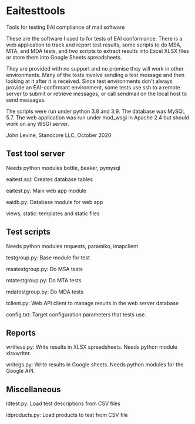 # Eaitesttools
Tools for testing EAI compliance of mail software

These are the software I used to for tests of EAI conformance. There
is a web application to track and report test results, some scripts to
do MSA, MTA, and MDA tests, and two scripts to extract results into
Excel XLSX files or store them into Google Sheets spreadsheets.

They are provided with no support and no promise they will work in
other environments. Many of the tests involve sending a test message
and then looking at it after it is received. Since test environments
don't always provide an EAI-confirmant environment, some tests use ssh
to a remote server to submit or retrieve messages, or call sendmail on
the local host to send messages.

The scripts were run under python 3.8 and 3.9. The database was MySQL
5.7. The web application was run under mod_wsgi in Apache 2.4 but
should work on any WSGI server.

John Levine, Standcore LLC, October 2020

## Test tool server

Needs python modules bottle, beaker, pymysql

eaitest.sql:
Creates database tables

eaitest.py:
Main web app module

eaidb.py:
Database module for web app

views, static:
templates and static files

## Test scripts

Needs python modules requests, paramiko, imapclient

testgroup.py:
Base module for test

msatestgroup.py:
Do MSA tests

mtatestgroup.py:
Do MTA tests

mdatestgroup.py:
Do MDA tests

tclient.py:
Web API client to manage results in the web server database

config.txt:
Target configuration parameters that tests use.

## Reports

wrtitess.py:
Write results in XLSX spreadsheets.  Needs python module xlsxwriter.

writegs.py:
Write results in Google sheets.  Needs python modules for the Google
API.

## Miscellaneous

ldtest.py:
Load test descriptions from CSV files

ldproducts.py:
Load products to test from CSV file

